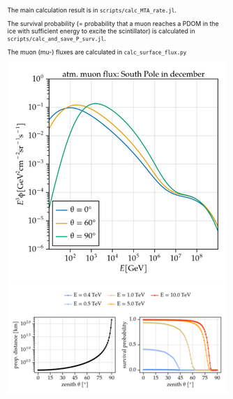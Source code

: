 
The main calculation result is in `scripts/calc_MTA_rate.jl`.

The survival probability (= probability that a muon reaches a PDOM in the ice with sufficient energy to excite the scintillator) is calculated in `scripts/calc_and_save_P_surv.jl`.

The muon (mu-) fluxes are calculated in `calc_surface_flux.py`

![flux](figures/flux.png)
![psurv](figures/survival_prob.png)